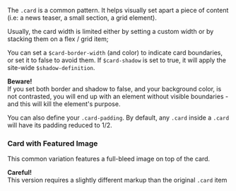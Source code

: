The `.card` is a common pattern. It helps visually set apart a piece of content (i.e: a news teaser, a small section, a grid element).

Usually, the card width is limited either by setting a custom width or by stacking them on a flex / grid item;

You can set a `$card-border-width` (and color) to indicate card boundaries, or set it to false to avoid them. If `$card-shadow` is set to true, it will apply the site-wide `$shadow-definition`.

<div class="alert alert--warning mb">

__Beware!__   
If you set both border and shadow to false, and your background color, is not contrasted, you will end up with an element without visible boundaries - and this will kill the element's purpose.

</div>

You can also define your `.card-padding`. By default, any `.card` inside a `.card` will have its padding reduced to 1/2.

### Card with Featured Image

This common variation features a full-bleed image on top of the card.

<div class="alert alert--warning">

__Careful!__  
This version requires a slightly different markup than the original `.card` item

</div>